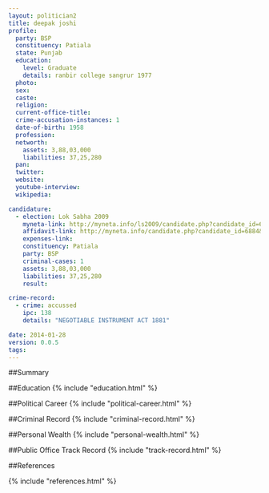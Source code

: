```yaml
---
layout: politician2
title: deepak joshi
profile: 
  party: BSP
  constituency: Patiala
  state: Punjab
  education: 
    level: Graduate
    details: ranbir college sangrur 1977
  photo: 
  sex: 
  caste: 
  religion: 
  current-office-title: 
  crime-accusation-instances: 1
  date-of-birth: 1958
  profession: 
  networth: 
    assets: 3,88,03,000
    liabilities: 37,25,280
  pan: 
  twitter: 
  website: 
  youtube-interview: 
  wikipedia: 

candidature: 
  - election: Lok Sabha 2009
    myneta-link: http://myneta.info/ls2009/candidate.php?candidate_id=6884
    affidavit-link: http://myneta.info/candidate.php?candidate_id=6884&scan=original
    expenses-link: 
    constituency: Patiala 
    party: BSP
    criminal-cases: 1
    assets: 3,88,03,000
    liabilities: 37,25,280
    result:  

crime-record: 
  - crime: accussed
    ipc: 138
    details: "NEGOTIABLE INSTRUMENT ACT 1881" 

date: 2014-01-28
version: 0.0.5
tags: 
---
```

##Summary


##Education
{% include "education.html" %}


##Political Career
{% include "political-career.html" %}


##Criminal Record
{% include "criminal-record.html" %}


##Personal Wealth
{% include "personal-wealth.html" %}


##Public Office Track Record
{% include "track-record.html" %}


##References


{% include "references.html" %}